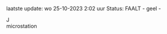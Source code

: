 laatste update: 
wo 25-10-2023  2:02   uur 
Status: FAALT - geel - 
<div class="service R">J</div><div class="service Y">microstation</div>